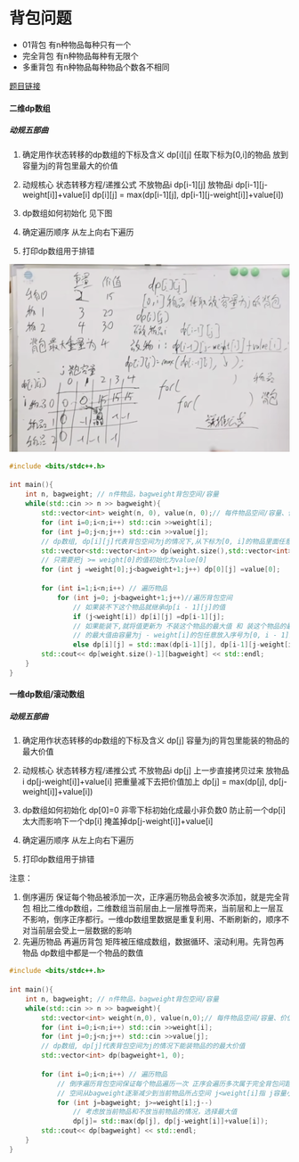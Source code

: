 # 背包问题

* 01背包   有n种物品每种只有一个
* 完全背包 有n种物品每种有无限个
* 多重背包 有n种物品每种物品个数各不相同

[题目链接](https://kamacoder.com/problem.php?id=1046)

#### 二维dp数组

##### 动规五部曲

1. 确定用作状态转移的dp数组的下标及含义 
dp[i][j] 任取下标为[0,i]的物品 放到容量为j的背包里最大的价值

2. 动规核心 状态转移方程/递推公式
不放物品i dp[i-1][j]
放物品i   dp[i-1][j-weight[i]]+value[i]
dp[i][j] = max(dp[i-1][j], dp[i-1][j-weight[i]]+value[i])

3. dp数组如何初始化 见下图
4. 确定遍历顺序 从左上向右下遍历
5. 打印dp数组用于排错

![背包问题初始化](../images/背包问题.png)

```cpp
#include <bits/stdc++.h>

int main(){
    int n, bagweight; // n件物品，bagweight背包空间/容量
    while(std::cin >> n >> bagweight){
        std::vector<int> weight(n, 0), value(n, 0);// 每件物品空间/容量、价值
        for (int i=0;i<n;i++) std::cin >>weight[i];
        for (int j=0;j<n;j++) std::cin >>value[j];
        // dp数组, dp[i][j]代表背包空间为j的情况下,从下标为[0, i]的物品里面任意取，能达到的最大价值
        std::vector<std::vector<int>> dp(weight.size(),std::vector<int>(bagweight+1, 0));
        // 只需要把j >= weight[0]的值初始化为value[0]
        for (int j =weight[0];j<bagweight+1;j++) dp[0][j] =value[0];
        
        for (int i=1;i<n;i++) // 遍历物品
            for (int j=0; j<bagweight+1;j++)//遍历背包空间
                // 如果装不下这个物品就继承dp[i - 1][j]的值
                if (j<weight[i]) dp[i][j] =dp[i-1][j];
                // 如果能装下,就将值更新为 不装这个物品的最大值 和 装这个物品的最大值 中的 最大值，装这个物品
                // 的最大值由容量为j - weight[i]的包任意放入序号为[0, i - 1]的最大值 + 该物品的价值构成
                else dp[i][j] = std::max(dp[i-1][j], dp[i-1][j-weight[i]]+value[i]);
        std::cout<< dp[weight.size()-1][bagweight] << std::endl;
    }
}
```

#### 一维dp数组/滚动数组

##### 动规五部曲
1. 确定用作状态转移的dp数组的下标及含义
dp[j] 容量为j的背包里能装的物品的最大价值

2. 动规核心 状态转移方程/递推公式
不放物品i dp[j]   上一步直接拷贝过来
放物品i   dp[j-weight[i]]+value[i]  把重量减下去把价值加上
dp[j] = max(dp[j], dp[j-weight[i]]+value[i])

3. dp数组如何初始化 dp[0]=0  非零下标初始化成最小非负数0 防止前一个dp[i]太大而影响下一个dp[i] 掩盖掉dp[j-weight[i]]+value[i]
4. 确定遍历顺序 从左上向右下遍历
5. 打印dp数组用于排错

注意：
1. 倒序遍历 保证每个物品被添加一次，正序遍历物品会被多次添加，就是完全背包
相比二维dp数组，二维数组当前层由上一层推导而来，当前层和上一层互不影响，倒序正序都行。一维dp数组里数据是重复利用、不断刷新的，顺序不对当前层会受上一层数据的影响
2. 先遍历物品 再遍历背包
矩阵被压缩成数组，数据循环、滚动利用。先背包再物品 dp数组中都是一个物品的数值

```cpp
#include <bits/stdc++.h>

int main(){
    int n, bagweight; // n件物品，bagweight背包空间/容量
    while(std::cin >> n >> bagweight){
        std::vector<int> weight(n,0), value(n,0);// 每件物品空间/容量、价值
        for (int i=0;i<n;i++) std::cin >>weight[i];
        for (int j=0;j<n;j++) std::cin >>value[j];
        // dp数组, dp[j]代表背包空间为j的情况下能装物品的的最大价值
        std::vector<int> dp(bagweight+1, 0);
        
        for (int i=0;i<n;i++) // 遍历物品
            // 倒序遍历背包空间保证每个物品遍历一次 正序会遍历多次属于完全背包问题 
            // 空间从bagweight逐渐减少到当前物品所占空间 j<weight[i]指 j容量小 物品i放不进去
            for (int j=bagweight; j>=weight[i];j--)
                // 考虑放当前物品和不放当前物品的情况，选择最大值
                dp[j]= std::max(dp[j], dp[j-weight[i]]+value[i]);
        std::cout<< dp[bagweight] << std::endl;
    }
}
```